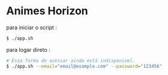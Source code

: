 # Animes Horizon

para iniciar o script :
~~~bash
$ ./app.sh
~~~
para logar direto :
~~~bash
# Essa forma de acessar ainda está indisponivel.
$ ./app.sh --email="email@example.com" --password="123456"
~~~
